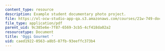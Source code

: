 ```yaml
---
content_type: resource
description: Example student documentary photo project.
file: https://ol-ocw-studio-app-qa.s3.amazonaws.com/courses/21w-749-documentary-photography-and-photojournalism-still-images-of-a-world-in-motion-spring-2016/caed19220563a8b587fb93eeffc373b4_MIT21W_749S16_OggiGourmet.pdf
file_type: application/pdf
parent_uid: 9c385e6e-7f87-6569-3cb5-4cf418da02a2
resourcetype: Document
title: 'Oggi Gourmet '
uid: caed1922-0563-a8b5-87fb-93eeffc373b4
---
```

